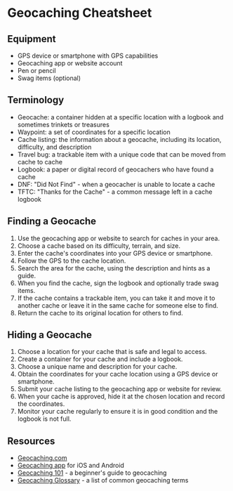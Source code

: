 # Geocaching Cheatsheet

## Equipment
- GPS device or smartphone with GPS capabilities
- Geocaching app or website account
- Pen or pencil
- Swag items (optional)

## Terminology
- Geocache: a container hidden at a specific location with a logbook and sometimes trinkets or treasures
- Waypoint: a set of coordinates for a specific location
- Cache listing: the information about a geocache, including its location, difficulty, and description
- Travel bug: a trackable item with a unique code that can be moved from cache to cache
- Logbook: a paper or digital record of geocachers who have found a cache
- DNF: "Did Not Find" - when a geocacher is unable to locate a cache
- TFTC: "Thanks for the Cache" - a common message left in a cache logbook

## Finding a Geocache
1. Use the geocaching app or website to search for caches in your area.
2. Choose a cache based on its difficulty, terrain, and size.
3. Enter the cache's coordinates into your GPS device or smartphone.
4. Follow the GPS to the cache location.
5. Search the area for the cache, using the description and hints as a guide.
6. When you find the cache, sign the logbook and optionally trade swag items.
7. If the cache contains a trackable item, you can take it and move it to another cache or leave it in the same cache for someone else to find.
8. Return the cache to its original location for others to find.

## Hiding a Geocache
1. Choose a location for your cache that is safe and legal to access.
2. Create a container for your cache and include a logbook.
3. Choose a unique name and description for your cache.
4. Obtain the coordinates for your cache location using a GPS device or smartphone.
5. Submit your cache listing to the geocaching app or website for review.
6. When your cache is approved, hide it at the chosen location and record the coordinates.
7. Monitor your cache regularly to ensure it is in good condition and the logbook is not full.

## Resources
- [Geocaching.com](https://www.geocaching.com/)
- [Geocaching app](https://www.geocaching.com/mobile/) for iOS and Android
- [Geocaching 101](https://www.geocaching.com/guide/) - a beginner's guide to geocaching
- [Geocaching Glossary](https://www.geocaching.com/about/glossary.aspx) - a list of common geocaching terms